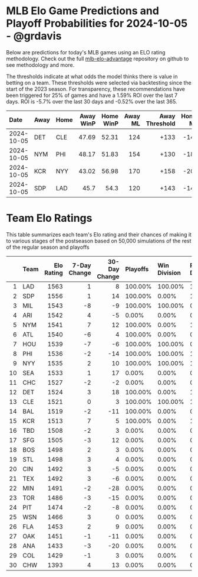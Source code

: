 # MLB Elo Game Predictions and Playoff Probabilities for 2024-10-05 - @grdavis
Below are predictions for today's MLB games using an ELO rating methodology. Check out the full [mlb-elo-advantage](https://github.com/grdavis/mlb-elo-advantage) repository on github to see methodology and more.

The thresholds indicate at what odds the model thinks there is value in betting on a team. These thresholds were selected via backtesting since the start of the 2023 season. For transparency, these recommendations have been triggered for 25% of games and have a 1.59% ROI over the last 7 days. ROI is -5.7% over the last 30 days and -0.52% over the last 365.

| Date       | Away   | Home   |   Away WinP |   Home WinP |   Away ML |   Away Threshold |   Home ML |   Home Threshold |
|:-----------|:-------|:-------|------------:|------------:|----------:|-----------------:|----------:|-----------------:|
| 2024-10-05 | DET    | CLE    |       47.69 |       52.31 |       124 |             +133 |      -148 |             +112 |
| 2024-10-05 | NYM    | PHI    |       48.17 |       51.83 |       154 |             +130 |      -185 |             +114 |
| 2024-10-05 | KCR    | NYY    |       43.02 |       56.98 |       170 |             +158 |      -205 |             -105 |
| 2024-10-05 | SDP    | LAD    |       45.7  |       54.3  |       120 |             +143 |      -142 |             +104 |

# Team Elo Ratings
This table summarizes each team's Elo rating and their chances of making it to various stages of the postseason based on 50,000 simulations of the rest of the regular season and playoffs

|    | Team   |   Elo Rating |   7-Day Change |   30-Day Change | Playoffs   | Win Division   | Reach Div. Rd.   | Reach CS   | Reach WS   | Win WS   |
|---:|:-------|-------------:|---------------:|----------------:|:-----------|:---------------|:-----------------|:-----------|:-----------|:---------|
|  1 | LAD    |         1563 |              1 |               8 | 100.00%    | 100.00%        | 100.00%          | 54.16%     | 33.39%     | 22.29%   |
|  2 | SDP    |         1556 |              1 |              14 | 100.00%    | 0.00%          | 100.00%          | 45.84%     | 26.88%     | 17.08%   |
|  3 | MIL    |         1543 |             -8 |              -9 | 100.00%    | 100.00%        | 0.00%            | 0.00%      | 0.00%      | 0.00%    |
|  4 | ARI    |         1542 |              4 |              -5 | 0.00%      | 0.00%          | 0.00%            | 0.00%      | 0.00%      | 0.00%    |
|  5 | NYM    |         1541 |              7 |              12 | 100.00%    | 0.00%          | 100.00%          | 50.92%     | 20.87%     | 12.22%   |
|  6 | ATL    |         1540 |             -6 |               4 | 100.00%    | 0.00%          | 0.00%            | 0.00%      | 0.00%      | 0.00%    |
|  7 | HOU    |         1539 |             -7 |              -6 | 100.00%    | 100.00%        | 0.00%            | 0.00%      | 0.00%      | 0.00%    |
|  8 | PHI    |         1536 |             -2 |             -14 | 100.00%    | 100.00%        | 100.00%          | 49.08%     | 18.86%     | 10.43%   |
|  9 | NYY    |         1535 |              2 |              10 | 100.00%    | 100.00%        | 100.00%          | 58.82%     | 32.94%     | 13.83%   |
| 10 | SEA    |         1533 |              1 |              17 | 0.00%      | 0.00%          | 0.00%            | 0.00%      | 0.00%      | 0.00%    |
| 11 | CHC    |         1527 |             -2 |              -2 | 0.00%      | 0.00%          | 0.00%            | 0.00%      | 0.00%      | 0.00%    |
| 12 | DET    |         1524 |              3 |              18 | 100.00%    | 0.00%          | 100.00%          | 50.01%     | 24.20%     | 8.94%    |
| 13 | CLE    |         1521 |              0 |               3 | 100.00%    | 100.00%        | 100.00%          | 49.99%     | 23.49%     | 8.65%    |
| 14 | BAL    |         1519 |             -2 |             -11 | 100.00%    | 0.00%          | 0.00%            | 0.00%      | 0.00%      | 0.00%    |
| 15 | KCR    |         1513 |              7 |               5 | 100.00%    | 0.00%          | 100.00%          | 41.18%     | 19.37%     | 6.56%    |
| 16 | TBD    |         1508 |             -2 |               3 | 0.00%      | 0.00%          | 0.00%            | 0.00%      | 0.00%      | 0.00%    |
| 17 | SFG    |         1505 |             -3 |              12 | 0.00%      | 0.00%          | 0.00%            | 0.00%      | 0.00%      | 0.00%    |
| 18 | BOS    |         1498 |              2 |               3 | 0.00%      | 0.00%          | 0.00%            | 0.00%      | 0.00%      | 0.00%    |
| 19 | STL    |         1498 |              3 |               4 | 0.00%      | 0.00%          | 0.00%            | 0.00%      | 0.00%      | 0.00%    |
| 20 | CIN    |         1492 |              3 |              -5 | 0.00%      | 0.00%          | 0.00%            | 0.00%      | 0.00%      | 0.00%    |
| 21 | TEX    |         1492 |              3 |              -6 | 0.00%      | 0.00%          | 0.00%            | 0.00%      | 0.00%      | 0.00%    |
| 22 | MIN    |         1491 |             -2 |             -28 | 0.00%      | 0.00%          | 0.00%            | 0.00%      | 0.00%      | 0.00%    |
| 23 | TOR    |         1486 |             -3 |             -15 | 0.00%      | 0.00%          | 0.00%            | 0.00%      | 0.00%      | 0.00%    |
| 24 | PIT    |         1474 |             -2 |              -8 | 0.00%      | 0.00%          | 0.00%            | 0.00%      | 0.00%      | 0.00%    |
| 25 | WSN    |         1466 |              3 |               0 | 0.00%      | 0.00%          | 0.00%            | 0.00%      | 0.00%      | 0.00%    |
| 26 | FLA    |         1453 |              2 |               9 | 0.00%      | 0.00%          | 0.00%            | 0.00%      | 0.00%      | 0.00%    |
| 27 | OAK    |         1451 |             -1 |             -11 | 0.00%      | 0.00%          | 0.00%            | 0.00%      | 0.00%      | 0.00%    |
| 28 | ANA    |         1433 |             -3 |             -20 | 0.00%      | 0.00%          | 0.00%            | 0.00%      | 0.00%      | 0.00%    |
| 29 | COL    |         1429 |             -1 |               3 | 0.00%      | 0.00%          | 0.00%            | 0.00%      | 0.00%      | 0.00%    |
| 30 | CHW    |         1393 |              4 |              13 | 0.00%      | 0.00%          | 0.00%            | 0.00%      | 0.00%      | 0.00%    |